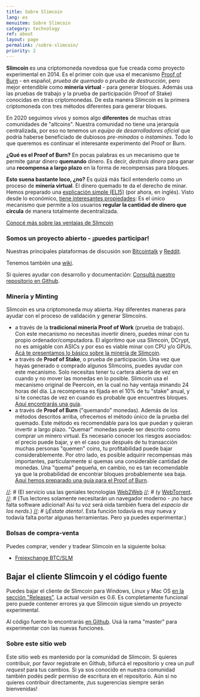 ```yaml
---
title: Sobre Slimcoin
lang: es
menuitem: Sobre Slimcoin
category: technology
ref: about
layout: page
permalink: /sobre-slimcoin/
priority: 2
---
```


**Slimcoin** es una criptomoneda novedosa que fue creada como proyecto experimental en 2014. Es el primer coin que usa el mecanismo [Proof of Burn](https://en.bitcoin.it/wiki/Proof_of_burn) - en español, *prueba de quemado* o *prueba de destrucción*, pero mejor entendible como **minería virtual** - para generar bloques. Además usa las pruebas de trabajo y la prueba de participación (Proof of Stake) conocidas en otras criptomonedas. De esta manera Slimcoin es la primera criptomoneda con tres métodos diferentes para generar bloques. 

En 2020 seguimos vivos y somos algo **diferentes** de muchas otras comunidades de "altcoins". Nuestra comunidad no tiene una jerarquía centralizada, por eso no tenemos un *equipo de desarrolladores oficial* que podría haberse beneficiado de dubiosos *pre-minados* o *instamines*. Todo lo que queremos es continuar el interesante experimento del Proof or Burn.

**¿Qué es el Proof of Burn?** En pocas palabras es un mecanismo que te permite ganar dinero **quemando** dinero. Es decir, *destruís dinero* para ganar una **recompensa a largo plazo** en la forma de recompensas para bloques. 

**Esto suena bastante loco, ¿no?** Es quizá más fácil entenderlo como un proceso de **minería virtual**. El dinero quemado te da el derecho de minar. Hemos preparado una [explicación simple (ELI5)](/proof-of-burn-eli5/) (por ahora, en inglés). Visto desde lo económico, [tiene interesantes propiedades](https://github.com/slimcoin-project/Slimcoin/wiki/The-magic-of-Proof-of-Burn): Es el único mecanismo que permite a los usuarios **regular la cantidad de dinero que circula** de manera totalmente decentralizada.

[Conocé más sobre las ventajas de Slimcoin](/advantages/)

### Somos un proyecto abierto - ¡puedes participar!

Nuestras principales plataformas de discusión son [Bitcointalk](https://bitcointalk.org/index.php?topic=1141676.0) y [Reddit](http://reddit.com/r/slimcoin). 

Tenemos también una [wiki](https://github.com/slimcoin-project/Slimcoin/wiki).

Si quieres ayudar con desarrollo y documentación: [Consultá nuestro repositorio en Github](https://github.com/slimcoin-project/).

### Minería y Minting

Slimcoin es una criptomoneda muy abierta. Hay diferentes maneras para ayudar con el proceso de validación y generar Slimcoins.

* a través de la **tradicional minería Proof of Work** (prueba de trabajo). Con este mecanismo no necesitas invertir dinero, puedes minar con tu propio ordenador/computadora. El algoritmo que usa Slimcoin, DCrypt, no es amigable con ASICs y por eso es viable minar con CPU y/o GPUs. [Acá te presentamos lo básico sobre la minería de Slimcoin](/mining-guide/).
* a través de **Proof of Stake**, o prueba de participación. Una vez que hayas generado o comprado algunos Slimcoins, puedes ayudar con este mecanismo. Solo necesitas tener tu cartera abierta de vez en cuando y no mover las monedas en lo posible. Slimcoin usa el mecanismo original de Peercoin, en la cual no hay ventaja minando 24 horas del día. La recompensa es fijada en el 10% de tu "stake" anual, y si te conectas de vez en cuando es probable que encuentres bloques. [Aquí encontrarás una guía](/pos-minting-guide/).
* a través de **Proof of Burn** ("quemando" monedas). Además de los métodos descritos arriba, ofrecemos el método único de la prueba del quemado. Este método es recomendable para los que puedan y quieran invertir a largo plazo. "Quemar" monedas puede ser descrito como comprar un minero virtual. Es necesario conocer los riesgos asociados: el precio puede bajar, y en el caso que después de tu transacción muchas personas "quemen" coins, tu profitabilidad puede bajar considerablemente. Por otro lado, es posible adquirir recompensas más importantes, particularmente si quemas una considerable cantidad de monedas. Una "quema" pequeña, en cambio, no es tan recomendable ya que la probabilidad de encontrar bloques probablemente sea baja. [Aquí hemos preparado una guía para el Proof of Burn](/pob-minting-guide/).

[//]: # (### Servicio de inscripción y páginas web decentralizadas)
[//]: # (Desde la versión 0.5, Slimcoin tiene un servicio de publicación basado en la cadena de bloques. Te permite **publicar páginas web o blogs** con un método decentralizado *¡sin necesitar de hosting o de dominios!* Simplemente tienes que publicar tus contenidos como torrent y la cadena de bloques de Slimcoin se preocupará por las actualizaciones.)
[//]: # (Solo tienes que usar el *servicio de inscripción* provisto por el cliente de Slimcoin.)
[//]: # (El servicio usa las geniales tecnologías [Web2Web](https://github.com/elendirx/web2web)
[//]: # (y [WebTorrent](https://webtorrent.io/).
[//]: # (Tus lectores solamente necesitarán un navegador moderno - ¡no hace falta software adicional! Así tu voz será oida también fuera del *espacio de los nerds*.)
[//]: # (*¡Estate atento!*. Esta función todavía es muy nueva y todavía falta portar algunas herramientas. Pero ya puedes experimentar.)

### Bolsas de compra-venta

Puedes comprar, vender y tradear Slimcoin en la siguiente bolsa:

*   [Freiexchange BTC/SLM](https://freiexchange.com/market/SLM/BTC)


## Bajar el cliente Slimcoin y el código fuente

Puedes bajar el cliente de Slimcoin para Windows, Linux y Mac OS [en la sección "Releases"](https://github.com/slimcoin-project/Slimcoin/releases). La actual versión es 0.6. Es completamente funcional pero puede contener errores ya que Slimcoin sigue siendo un proyecto experimental.

Al código fuente lo encontrarás [en Github](https://github.com/slimcoin-project/Slimcoin). Usá la rama "master" para experimentar con las nuevas funciones.

### Sobre este sitio web

Este sitio web es mantenido por la comunidad de Slimcoin. Si quieres contribuir, por favor registrate en Github, bifurcá el repositorio y crea un *pull request* para tus cambios. Si ya sos conocido en nuestra comunidad también podés pedir permiso de escritura en el repositorio. Aún si no quieres contribuir directamente, ¡tus sugerencias siempre serán bienvenidas!
